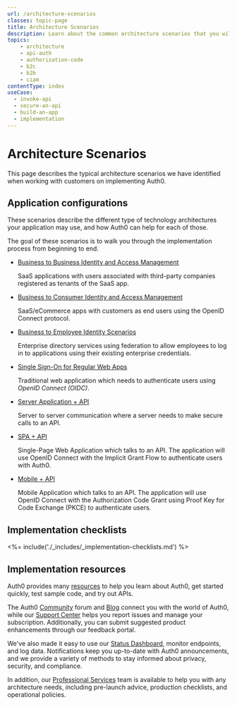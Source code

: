 ```yaml
---
url: /architecture-scenarios
classes: topic-page
title: Architecture Scenarios
description: Learn about the common architecture scenarios that you will use to solve the authorization and authentication needs of your application.
topics:
    - architecture
    - api-auth
    - authorization-code
    - b2c
    - b2b
    - ciam
contentType: index
useCase:
  - invoke-api
  - secure-an-api
  - build-an-app
  - implementation
---
```

<!-- markdownlint-disable MD041 MD002 -->
<div class="topic-page-header">
  <div data-name="example" class="topic-page-badge"></div>
  <h1>Architecture Scenarios</h1>
  <p>
  This page describes the typical architecture scenarios we have identified when working with customers on implementing Auth0. 
  </p>
</div>

## Application configurations

These scenarios describe the different type of technology architectures your application may use, and how Auth0 can help for each of those. 

The goal of these scenarios is to walk you through the implementation process from beginning to end.

<ul class="topic-links">
  <li>
    <i class="icon icon-budicon-715"></i><a href="/architecture-scenarios/b2b">Business to Business Identity and Access Management</a>
    <p>SaaS applications with users associated with third-party companies registered as tenants of the SaaS app.</p>
  </li>
  <li>
    <i class="icon icon-budicon-715"></i><a href="/architecture-scenarios/b2c">Business to Consumer Identity and Access Management</a>
    <p>SaaS/eCommerce apps with customers as end users using the OpenID Connect protocol.</p>
  </li>
  <li>
    <i class="icon icon-budicon-715"></i><a href="/architecture-scenarios/b2e">Business to Employee Identity Scenarios</a>
    <p>Enterprise directory services using federation to allow employees to log in to applications using their existing enterprise credentials.</p>
  </li>
  <li>
    <i class="icon icon-budicon-715"></i><a href="/architecture-scenarios/web-app-sso">Single Sign-On for Regular Web Apps</a>
    <p>Traditional web application which needs to authenticate users using <dfn data-key="openid">OpenID Connect (OIDC)</dfn>.</p>
  </li>
  <li>
    <i class="icon icon-budicon-715"></i><a href="/architecture-scenarios/server-api">Server Application + API</a>
    <p>Server to server communication where a server needs to make secure calls to an API.</p>
  </li>
  <li>
    <i class="icon icon-budicon-715"></i><a href="/architecture-scenarios/spa-api">SPA + API</a>
    <p>Single-Page Web Application which talks to an API. The application will use OpenID Connect with the Implicit Grant Flow to authenticate users with Auth0.</p>
  </li>
  <li>
    <i class="icon icon-budicon-715"></i><a href="/architecture-scenarios/mobile-api">Mobile + API</a>
    <p>Mobile Application which talks to an API. The application will use OpenID Connect with the Authorization Code Grant using Proof Key for Code Exchange (PKCE) to authenticate users.</p>
  </li>
</ul>

## Implementation checklists

<%= include('./_includes/_implementation-checklists.md') %>

## Implementation resources

Auth0 provides many [resources](/architecture-scenarios/implementation-resources) to help you learn about Auth0, get started quickly, test sample code, and try out APIs.

The Auth0 [Community](https://community.auth0.com) forum and [Blog](https://auth0.com/blog) connect you with the world of Auth0, while our [Support Center](https://support.auth0.com) helps you report issues and manage your subscription. Additionally, you can submit suggested product enhancements through our feedback portal.

We've also made it easy to use our [Status Dashboard](https://status.auth0.com), monitor endpoints, and log data. Notifications keep you up-to-date with Auth0 announcements, and we provide a variety of methods to stay informed about privacy, security, and compliance.

In addition, our [Professional Services](/services) team is available to help you with any architecture needs, including pre-launch advice, production checklists, and operational policies.
